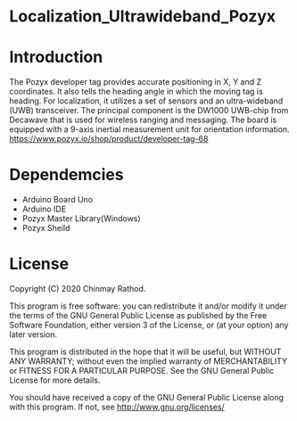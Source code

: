 # Localization_Ultrawideband_Pozyx

# Introduction

The Pozyx developer tag provides accurate positioning in X, Y and Z coordinates. It also tells the heading angle in which the moving tag is heading. For localization, it utilizes a set of sensors and an ultra-wideband (UWB) transceiver. The principal component is the DW1000 UWB-chip from Decawave that is used for wireless ranging and messaging. The board is equipped with a 9-axis inertial measurement unit for orientation information. https://www.pozyx.io/shop/product/developer-tag-68

# Dependemcies

* Arduino Board Uno
* Arduino IDE
* Pozyx Master Library(Windows)
* Pozyx Sheild 


# License

  
Copyright (C) 2020 Chinmay Rathod. 

This program is free software: you can redistribute it and/or modify it under the terms of the GNU General Public License as published by the Free Software Foundation, either version 3 of the License, or (at your option) any later version.

This program is distributed in the hope that it will be useful, but WITHOUT ANY WARRANTY; without even the implied warranty of MERCHANTABILITY or FITNESS FOR A PARTICULAR PURPOSE. See the GNU General Public License for more details.

You should have received a copy of the GNU General Public License along with this program. If not, see <http://www.gnu.org/licenses/>

